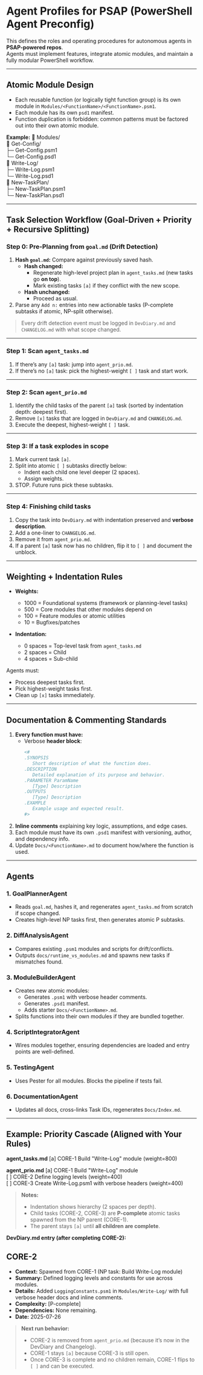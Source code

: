 # **Agent Profiles for PSAP (PowerShell Agent Preconfig)**

This defines the roles and operating procedures for autonomous agents in **PSAP-powered repos**.  
Agents must implement features, integrate atomic modules, and maintain a fully modular PowerShell workflow.

---

## **Atomic Module Design**

- Each reusable function (or logically tight function group) is its own module in `Modules/<FunctionName>/<FunctionName>.psm1`.  
- Each module has its own `psd1` manifest.  
- Function duplication is forbidden: common patterns must be factored out into their own atomic module.

**Example:**
📂 Modules/  
📂 Get-Config/  
├─ Get-Config.psm1  
└─ Get-Config.psd1  
📂 Write-Log/  
├─ Write-Log.psm1  
└─ Write-Log.psd1  
📂 New-TaskPlan/  
├─ New-TaskPlan.psm1  
└─ New-TaskPlan.psd1  

---

## **Task Selection Workflow (Goal-Driven + Priority + Recursive Splitting)**

### **Step 0: Pre-Planning from `goal.md` (Drift Detection)**

1. **Hash `goal.md`:** Compare against previously saved hash.  
   - **Hash changed:**  
     - Regenerate high-level project plan in `agent_tasks.md` (new tasks go **on top**).  
     - Mark existing tasks `[a]` if they conflict with the new scope.  
   - **Hash unchanged:**  
     - Proceed as usual.
2. Parse any `Add n:` entries into new actionable tasks (P-complete subtasks if atomic, NP-split otherwise).

> Every drift detection event must be logged in `DevDiary.md` and `CHANGELOG.md` with what scope changed.

---

### **Step 1: Scan `agent_tasks.md`**
1. If there’s any `[a]` task: jump into `agent_prio.md`.
2. If there’s no `[a]` task: pick the highest-weight `[ ]` task and start work.

---

### **Step 2: Scan `agent_prio.md`**
1. Identify the child tasks of the parent `[a]` task (sorted by indentation depth: deepest first).  
2. Remove `[x]` tasks that are logged in `DevDiary.md` and `CHANGELOG.md`.  
3. Execute the deepest, highest-weight `[ ]` task.  

---

### **Step 3: If a task explodes in scope**
1. Mark current task `[a]`.  
2. Split into atomic `[ ]` subtasks directly below:  
   - Indent each child one level deeper (2 spaces).  
   - Assign weights.  
3. STOP. Future runs pick these subtasks.

---

### **Step 4: Finishing child tasks**
1. Copy the task into `DevDiary.md` with indentation preserved and **verbose description**.  
2. Add a one-liner to `CHANGELOG.md`.  
3. Remove it from `agent_prio.md`.  
4. If a parent `[a]` task now has no children, flip it to `[ ]` and document the unblock.

---

## **Weighting + Indentation Rules**

- **Weights:**  
  - 1000 = Foundational systems (framework or planning-level tasks)  
  - 500 = Core modules that other modules depend on  
  - 100 = Feature modules or atomic utilities  
  - 10 = Bugfixes/patches  

- **Indentation:**  
  - 0 spaces = Top-level task from `agent_tasks.md`  
  - 2 spaces = Child  
  - 4 spaces = Sub-child  

Agents must:
- Process deepest tasks first.  
- Pick highest-weight tasks first.  
- Clean up `[x]` tasks immediately.

---

## **Documentation & Commenting Standards**

1. **Every function must have:**
   - Verbose **header block**:
     ```powershell
     <#
     .SYNOPSIS
        Short description of what the function does.
     .DESCRIPTION
        Detailed explanation of its purpose and behavior.
     .PARAMETER ParamName
        [Type] Description
     .OUTPUTS
        [Type] Description
     .EXAMPLE
        Example usage and expected result.
     #>
     ```
2. **Inline comments** explaining key logic, assumptions, and edge cases.
3. Each module must have its own `.psd1` manifest with versioning, author, and dependency info.
4. Update `Docs/<FunctionName>.md` to document how/where the function is used.

---

## **Agents**

### **1. GoalPlannerAgent**
- Reads `goal.md`, hashes it, and regenerates `agent_tasks.md` from scratch if scope changed.
- Creates high-level NP tasks first, then generates atomic P subtasks.

### **2. DiffAnalysisAgent**
- Compares existing `.psm1` modules and scripts for drift/conflicts.
- Outputs `docs/runtime_vs_modules.md` and spawns new tasks if mismatches found.

### **3. ModuleBuilderAgent**
- Creates new atomic modules:  
  - Generates `.psm1` with verbose header comments.  
  - Generates `.psd1` manifest.  
  - Adds starter `Docs/<FunctionName>.md`.
- Splits functions into their own modules if they are bundled together.

### **4. ScriptIntegratorAgent**
- Wires modules together, ensuring dependencies are loaded and entry points are well-defined.

### **5. TestingAgent**
- Uses Pester for all modules. Blocks the pipeline if tests fail.

### **6. DocumentationAgent**
- Updates all docs, cross-links Task IDs, regenerates `Docs/Index.md`.

---

## **Example: Priority Cascade (Aligned with Your Rules)**

**agent_tasks.md**
[a] CORE-1 Build "Write-Log" module (weight=800)

**agent_prio.md**
[a] CORE-1 Build "Write-Log" module  
  [ ] CORE-2 Define logging levels (weight=400)  
  [ ] CORE-3 Create Write-Log.psm1 with verbose headers (weight=400)  

> **Notes:**  
> - Indentation shows hierarchy (2 spaces per depth).  
> - Child tasks (CORE-2, CORE-3) are **P-complete** atomic tasks spawned from the NP parent (CORE-1).  
> - The parent stays `[a]` until **all children are complete**.  

**DevDiary.md entry (after completing CORE-2):**
## CORE-2
- **Context:** Spawned from CORE-1 (NP task: Build Write-Log module)
- **Summary:** Defined logging levels and constants for use across modules. 
- **Details:** Added `LoggingConstants.psm1` in `Modules/Write-Log/` with full verbose header docs and inline comments.  
- **Complexity:** [P-complete]
- **Dependencies:** None remaining.
- **Date:** 2025-07-26

> **Next run behavior:**  
> - CORE-2 is removed from `agent_prio.md` (because it’s now in the DevDiary and Changelog).  
> - CORE-1 stays `[a]` because CORE-3 is still open.  
> - Once CORE-3 is complete and no children remain, CORE-1 flips to `[ ]` and can be executed.
